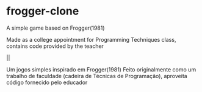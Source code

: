 # frogger-clone
A simple game based on Frogger(1981)

Made as a college appointment for Programming Techniques class, contains code provided by the teacher

||

Um jogos simples inspirado em Frogger(1981)
Feito originalmente como um trabalho de faculdade (cadeira de Técnicas de Programação), aproveita código fornecido pelo educador
